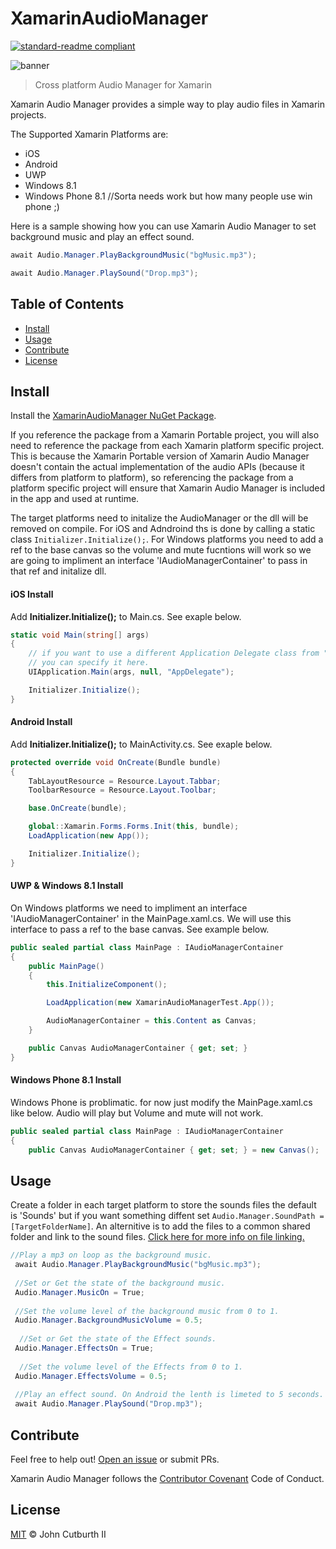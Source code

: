 # XamarinAudioManager

[![standard-readme compliant](https://img.shields.io/badge/readme%20style-standard-brightgreen.svg?style=flat-square)](https://github.com/RichardLitt/standard-readme)

![banner](https://github.com/jcphlux/XamarinAudioManager/blob/master/Images/XamarinAudio_Small.png)

> Cross platform Audio Manager for Xamarin

Xamarin Audio Manager provides a simple way to play audio files in Xamarin projects.

The Supported Xamarin Platforms are:
- iOS
- Android
- UWP
- Windows 8.1
- Windows Phone 8.1 //Sorta needs work but how many people use win phone ;)

Here is a sample showing how you can use Xamarin Audio Manager to set background music and play an effect sound.

```C#
await Audio.Manager.PlayBackgroundMusic("bgMusic.mp3");

await Audio.Manager.PlaySound("Drop.mp3");
```

## Table of Contents

- [Install](#install)
- [Usage](#usage)
- [Contribute](#contribute)
- [License](#license)

## Install

Install the [XamarinAudioManager NuGet Package](https://www.nuget.org/packages/XamarinAudioManager).

If you reference the package from a Xamarin Portable project, you will also need to reference the package from each Xamarin platform specific project. This is because the Xamarin Portable version of Xamarin Audio Manager doesn't contain the actual implementation of the audio APIs (because it differs from platform to platform), so referencing the package from a platform specific project will ensure that Xamarin Audio Manager is included in the app and used at runtime.

The target platforms need to initalize the AudioManager or the dll will be removed on compile. For iOS and Adndroind ths is done by calling a static class `Initializer.Initialize();`. For Windows platforms you need to add a ref to the base canvas so the volume and mute fucntions will work so we are going to impliment an interface 'IAudioManagerContainer' to pass in that ref and initalize dll.

#### iOS Install

Add **Initializer.Initialize();** to Main.cs. See exaple below.

```cs
static void Main(string[] args)
{
    // if you want to use a different Application Delegate class from "AppDelegate"
    // you can specify it here.
    UIApplication.Main(args, null, "AppDelegate");

    Initializer.Initialize();
}
```

#### Android Install

Add **Initializer.Initialize();** to MainActivity.cs. See exaple below.

```cs
protected override void OnCreate(Bundle bundle)
{
    TabLayoutResource = Resource.Layout.Tabbar;
    ToolbarResource = Resource.Layout.Toolbar;

    base.OnCreate(bundle);

    global::Xamarin.Forms.Forms.Init(this, bundle);
    LoadApplication(new App());

    Initializer.Initialize();
}

```

#### UWP & Windows 8.1 Install

On Windows platforms we need to impliment an interface 'IAudioManagerContainer' in the MainPage.xaml.cs. We will use this interface to pass a ref to the base canvas. See example below.

```cs
public sealed partial class MainPage : IAudioManagerContainer
{
    public MainPage()
    {
        this.InitializeComponent();

        LoadApplication(new XamarinAudioManagerTest.App());

        AudioManagerContainer = this.Content as Canvas;
    }

    public Canvas AudioManagerContainer { get; set; }
}
```

#### Windows Phone 8.1 Install

Windows Phone is problimatic. for now just modify the MainPage.xaml.cs like below. Audio will play but Volume and mute will not work.

```cs
public sealed partial class MainPage : IAudioManagerContainer
{
    public Canvas AudioManagerContainer { get; set; } = new Canvas();

```

## Usage

Create a folder in each target platform to store the sounds files the default is 'Sounds' but if you want something diffent set `Audio.Manager.SoundPath = [TargetFolderName]`. An alternitive is to add the files to a common shared folder and link to the sound files. [Click here for more info on file linking.](https://msdn.microsoft.com/en-us/library/9f4t9t92(v=vs.100).aspx#Anchor_0)

```cs
//Play a mp3 on loop as the background music.
 await Audio.Manager.PlayBackgroundMusic("bgMusic.mp3");
 
 //Set or Get the state of the background music.
 Audio.Manager.MusicOn = True;
 
 //Set the volume level of the background music from 0 to 1.
 Audio.Manager.BackgroundMusicVolume = 0.5;
 
  //Set or Get the state of the Effect sounds.
 Audio.Manager.EffectsOn = True;
 
  //Set the volume level of the Effects from 0 to 1.
 Audio.Manager.EffectsVolume = 0.5;
 
 //Play an effect sound. On Android the lenth is limeted to 5 seconds.
 await Audio.Manager.PlaySound("Drop.mp3"); 
```

## Contribute

Feel free to help out! [Open an issue](https://github.com/jcphlux/XamarinAudioManager/issues/new) or submit PRs.

Xamarin Audio Manager follows the [Contributor Covenant](https://github.com/jcphlux/XamarinAudioManager/blob/master/CODEOFCONDUCT.md) Code of Conduct.

## License

[MIT](https://github.com/jcphlux/XamarinAudioManager/blob/master/LICENSE) © John Cutburth II
